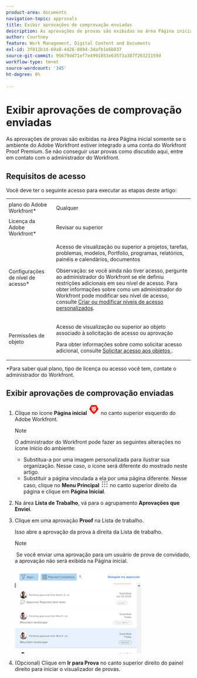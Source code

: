 ```yaml
---
product-area: documents
navigation-topic: approvals
title: Exibir aprovações de comprovação enviadas
description: As aprovações de provas são exibidas na área Página inicial somente se o ambiente do Adobe Workfront estiver integrado a uma conta do Workfront Proof Premium. Se não conseguir usar provas como discutido aqui, entre em contato com o administrador do Workfront.
author: Courtney
feature: Work Management, Digital Content and Documents
exl-id: 3f012b1d-69a8-4426-8894-3dafb1e6b837
source-git-commit: 95679dd71ef7e4991853e63573a387f26321159d
workflow-type: tm+mt
source-wordcount: '345'
ht-degree: 0%

---
```


# Exibir aprovações de comprovação enviadas

As aprovações de provas são exibidas na área Página inicial somente se o ambiente do Adobe Workfront estiver integrado a uma conta do Workfront Proof Premium. Se não conseguir usar provas como discutido aqui, entre em contato com o administrador do Workfront.

## Requisitos de acesso

Você deve ter o seguinte acesso para executar as etapas deste artigo:

<table style="table-layout:auto"> 
 <col> 
 <col> 
 <tbody> 
  <tr> 
   <td role="rowheader">plano do Adobe Workfront*</td> 
   <td> <p>Qualquer</p> </td> 
  </tr> 
  <tr> 
   <td role="rowheader">Licença da Adobe Workfront*</td> 
   <td> <p>Revisar ou superior</p> </td> 
  </tr> 
  <tr> 
   <td role="rowheader">Configurações de nível de acesso*</td> 
   <td> <p>Acesso de visualização ou superior a projetos, tarefas, problemas, modelos, Portfolio, programas, relatórios, painéis e calendários, documentos</p> <p>Observação: se você ainda não tiver acesso, pergunte ao administrador do Workfront se ele definiu restrições adicionais em seu nível de acesso. Para obter informações sobre como um administrador do Workfront pode modificar seu nível de acesso, consulte <a href="../../administration-and-setup/add-users/configure-and-grant-access/create-modify-access-levels.md" class="MCXref xref">Criar ou modificar níveis de acesso personalizados</a>.</p> </td> 
  </tr> 
  <tr> 
   <td role="rowheader">Permissões de objeto</td> 
   <td> <p>Acesso de visualização ou superior ao objeto associado à solicitação de acesso ou aprovação </p> <p>Para obter informações sobre como solicitar acesso adicional, consulte <a href="../../workfront-basics/grant-and-request-access-to-objects/request-access.md" class="MCXref xref">Solicitar acesso aos objetos </a>.</p> </td> 
  </tr> 
 </tbody> 
</table>

&#42;Para saber qual plano, tipo de licença ou acesso você tem, contate o administrador do Workfront.

## Exibir aprovações de comprovação enviadas

1. Clique no ícone **Página inicial** ![](assets/home-icon-30x29.png) no canto superior esquerdo do Adobe Workfront.

   >[!NOTE]
   >
   >O administrador do Workfront pode fazer as seguintes alterações no ícone Início do ambiente:
   >
   >* Substitua-a por uma imagem personalizada para ilustrar sua organização. Nesse caso, o ícone será diferente do mostrado neste artigo.
   >* Substituir a página vinculada a ela por uma página diferente. Nesse caso, clique no **Menu Principal** ![](assets/main-menu-icon.png) no canto superior direito da página e clique em **Página Inicial**.

1. Na área **Lista de Trabalho**, vá para o agrupamento **Aprovações que Enviei**.

1. Clique em uma aprovação **Proof** na Lista de trabalho.

   Isso abre a aprovação da prova à direita da Lista de trabalho.

   >[!NOTE]
   >
   > Se você enviar uma aprovação para um usuário de prova de convidado, a aprovação não será exibida na Página inicial.

   ![](assets/proof-approval-pending-home-nwe-350x230.png)

1. (Opcional) Clique em **Ir para Prova** no canto superior direito do painel direito para iniciar o visualizador de provas.

   <!--
   <note type="note">
   You must have View or Edit access to Documents in your Access Level to launch the proofing viewer.
   </note>
   -->
